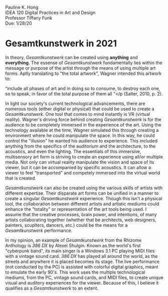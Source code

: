 Pauline K. Hong    
IDEA 120 Digital Practices in Art and Design  
Professor Tiffany Funk  
Due: 1/28/20 

<h1> Gesamtkunstwerk in 2021</h1>

In theory, *Gesamtkunstwerk* can be created using **anything** and **everything**. The essense of *Gesamtkunstwerk* fundamentally lies within the message or purpose of the artist through the means of using multiple art forms. Aptly translating to "the total artwork", Wagner intended this artwork to: 


<q>include all phases of art and in doing so to consume, to destroy each one, so to speak, in favor of the total purpose of them all </q></p (Salter, 2010, p. 2).


In light our society's current technological advancements, there are numerous tools (either digital or physical) that could be used to create a *Gesamtkunstwerk*. 
One tool that comes to mind instantly is VR (virtual reality). Wagner's driving force behind creating *Gesamtkunstwerk* is for the audience to be completely immersed in the experience of the art. Using the technology available at the time, Wagner simulated this through creating a environment where he could manipulate the space. In this way, he could control the "illusion" he wanted his audience to experience. This included anything from the specifics of the auditorium and the architecture, to the acoustics, and even the lighting. The essentials of this immersive, multisensory art form is striving to create an experience using all/or multiple media. Not only can virtual reality manipulate the vision and space of its viewer, but it can be accompanied by specific acoustics. It can allow a viewer to feel "transported" and competely immersed into the virtual world that is created.


*Gesamtkunstwerk* can also be created using the various skills of artists with different expertise. Their disparate art forms can be unified in a manner to create a singular *Gesamtkunstwerk* experience. Though this isn't a physical tool, the collaboration between different artists and artistic mediums could enhance the "totality" or representation of the art tools being used. I assume that the creative processes, brain power, and intentions, of many artists collaborating together (whether that be architects, web designers, painters, scuplters, dancers, etc.) could be the means for a *Gesamtkunstwerk* performance. 

In my opinion, an example of *Gesamtkunstwerk* from the Rhizome Anthology is *386 DX* by Alexei Shulgin. Known as the world's first "cyberpunk band", its main singer is a Windows 3.1 PC playing MIDI files with a vintage sound card. *386 DX* has played all around the world, as the streets and anywhere it is placed becomes its stage. The live performance (not conducted by the PC) is assisted with colorful digital graphics, meant to emulate the early 90's. This work uses the multiple technological mediums, from the PC, vintage sound cards, and MIDI files, to create unique visual and auditory experiences for the viewer. Because of this, I believe it qualifies as a *Gesamtkunstwerk* to an extent. 

<!-- 
                           _,,ad8888888888bba,_
                        ,ad88888I888888888888888ba,
                      ,88888888I88888888888888888888a,
                    ,d888888888I8888888888888888888888b,
                   d88888PP"""" ""YY88888888888888888888b,
                 ,d88"'__,,--------,,,,.;ZZZY8888888888888,
                ,8IIl'"                ;;l"ZZZIII8888888888,
               ,I88l;'                  ;lZZZZZ888III8888888,
             ,II88Zl;.                  ;llZZZZZ888888I888888,
            ,II888Zl;.                .;;;;;lllZZZ888888I8888b
           ,II8888Z;;                 `;;;;;''llZZ8888888I8888,
           II88888Z;'                        .;lZZZ8888888I888b
           II88888Z; _,aaa,      .,aaaaa,__.l;llZZZ88888888I888
           II88888IZZZZZZZZZ,  .ZZZZZZZZZZZZZZ;llZZ88888888I888,
           II88888IZZ<'(@@>Z|  |ZZZ<'(@@>ZZZZ;;llZZ888888888I88I
          ,II88888;   `""" ;|  |ZZ; `"""     ;;llZ8888888888I888
          II888888l            `;;          .;llZZ8888888888I888,
         ,II888888Z;           ;;;        .;;llZZZ8888888888I888I
         III888888Zl;    ..,   `;;       ,;;lllZZZ88888888888I888
         II88888888Z;;...;(_    _)      ,;;;llZZZZ88888888888I888,
         II88888888Zl;;;;;' `--'Z;.   .,;;;;llZZZZ88888888888I888b
         ]I888888888Z;;;;'   ";llllll;..;;;lllZZZZ88888888888I8888,
         II888888888Zl.;;"Y88bd888P";;,..;lllZZZZZ88888888888I8888I
         II8888888888Zl;.; `"PPP";;;,..;lllZZZZZZZ88888888888I88888
         II888888888888Zl;;. `;;;l;;;;lllZZZZZZZZW88888888888I88888
         `II8888888888888Zl;.    ,;;lllZZZZZZZZWMZ88888888888I88888
          II8888888888888888ZbaalllZZZZZZZZZWWMZZZ8888888888I888888,
          `II88888888888888888b"WWZZZZZWWWMMZZZZZZI888888888I888888b
           `II88888888888888888;ZZMMMMMMZZZZZZZZllI888888888I8888888
            `II8888888888888888 `;lZZZZZZZZZZZlllll888888888I8888888,
             II8888888888888888, `;lllZZZZllllll;;.Y88888888I8888888b,
            ,II8888888888888888b   .;;lllllll;;;.;..88888888I88888888b,
            II888888888888888PZI;.  .`;;;.;;;..; ...88888888I8888888888,
            II888888888888PZ;;';;.   ;. .;.  .;. .. Y8888888I88888888888b,
           ,II888888888PZ;;'                        `8888888I8888888888888b,
           II888888888'                              888888I8888888888888888b
          ,II888888888                              ,888888I88888888888888888
         ,d88888888888                              d888888I8888888888ZZZZZZZ
      ,ad888888888888I                              8888888I8888ZZZZZZZZZZZZZ
    ,d888888888888888'                              888888IZZZZZZZZZZZZZZZZZZ
  ,d888888888888P'8P'                               Y888ZZZZZZZZZZZZZZZZZZZZZ
 ,8888888888888,  "                                 ,ZZZZZZZZZZZZZZZZZZZZZZZZ
d888888888888888,                                ,ZZZZZZZZZZZZZZZZZZZZZZZZZZZ
888888888888888888a,      _                    ,ZZZZZZZZZZZZZZZZZZZZ888888888
888888888888888888888ba,_d'                  ,ZZZZZZZZZZZZZZZZZ88888888888888
8888888888888888888888888888bbbaaa,,,______,ZZZZZZZZZZZZZZZ888888888888888888
88888888888888888888888888888888888888888ZZZZZZZZZZZZZZZ888888888888888888888
8888888888888888888888888888888888888888ZZZZZZZZZZZZZZ88888888888888888888888
888888888888888888888888888888888888888ZZZZZZZZZZZZZZ888888888888888888888888
8888888888888888888888888888888888888ZZZZZZZZZZZZZZ88888888888888888888888888
88888888888888888888888888888888888ZZZZZZZZZZZZZZ8888888888888888888888888888
8888888888888888888888888888888888ZZZZZZZZZZZZZZ88888888888888888 Normand  88
88888888888888888888888888888888ZZZZZZZZZZZZZZ8888888888888888888 Veilleux 88
8888888888888888888888888888888ZZZZZZZZZZZZZZ88888888888888888888888888888888
--> 
